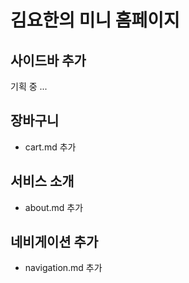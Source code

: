 # 김요한의 미니 홈페이지


## 사이드바 추가

기획 중 ...


## 장바구니

- cart.md 추가

## 서비스 소개
- about.md 추가
## 네비게이션 추가
- navigation.md 추가

